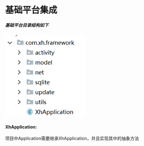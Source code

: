 # **基础平台集成**

##### 基础平台目录结构如下

![](/assets/import.png)

#### XhApplication:

项目中Application需要继承XhApplication，并且实现其中的抽象方法



